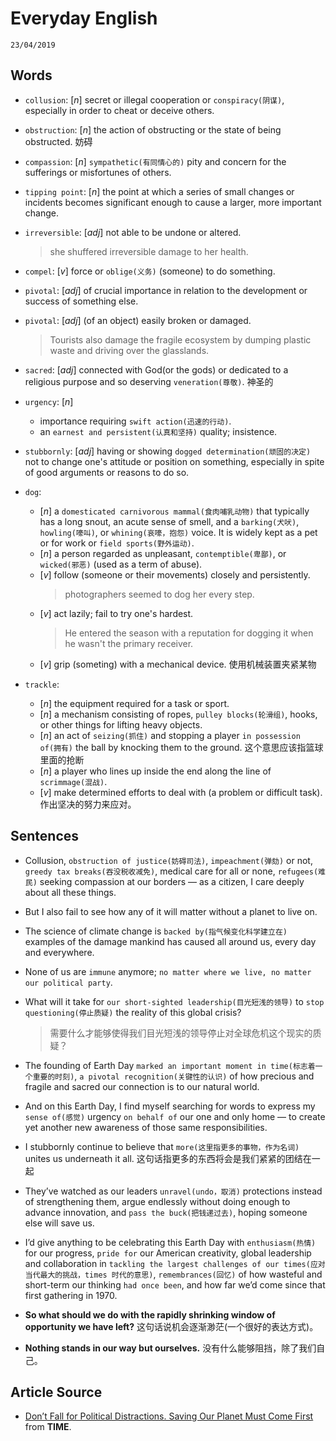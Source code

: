Everyday English
===
`23/04/2019`

Words
---
* `collusion`: [_n_] secret or illegal cooperation or `conspiracy(阴谋)`, especially in order to cheat or deceive others.

* `obstruction`: [_n_] the action of obstructing or the state of being obstructed. 妨碍

* `compassion`: [_n_] `sympathetic(有同情心的)` pity and concern for the sufferings or misfortunes of others.

* `tipping point`: [_n_] the point at which a series of small changes or incidents becomes significant enough to cause a larger, more important change.

* `irreversible`: [_adj_] not able to be undone or altered.
  > she shuffered irreversible damage to her health.

* `compel`: [_v_] force or `oblige(义务)` (someone) to do something.

* `pivotal`: [_adj_] of crucial importance in relation to the development or success of something else.

* `pivotal`: [_adj_] (of an object) easily broken or damaged.
  > Tourists also damage the fragile ecosystem by dumping plastic waste and driving over the glasslands.

* `sacred`: [_adj_] connected with God(or the gods) or dedicated to a religious purpose and so deserving `veneration(尊敬)`. 神圣的

* `urgency`: [_n_]
  * importance requiring `swift action(迅速的行动)`.
  * an `earnest and persistent(认真和坚持)` quality; insistence.

* `stubbornly`: [_adj_] having or showing `dogged determination(顽固的决定)` not to change one's attitude or position on something, especially in spite of good arguments or reasons to do so.

* `dog`:
  * [_n_] a `domesticated carnivorous mammal(食肉哺乳动物)` that typically has a long snout, an acute sense of smell, and a `barking(犬吠)`, `howling(嚎叫)`, or `whining(哀嚎，抱怨)` voice. It is widely kept as a pet or for work or `field sports(野外运动)`.
  * [_n_] a person regarded as unpleasant, `contemptible(卑鄙)`, or `wicked(邪恶)` (used as a term of abuse).
  * [_v_] follow (someone or their movements) closely and persistently.
    > photographers seemed to dog her every step.
  * [_v_] act lazily; fail to try one's hardest.
    > He entered the season with a reputation for dogging it when he wasn't the primary receiver.
  * [_v_] grip (someting) with a mechanical device. 使用机械装置夹紧某物

* `trackle`:
  * [_n_] the equipment required for a task or sport.
  * [_n_] a mechanism consisting of ropes, `pulley blocks(轮滑组)`, hooks, or other things for lifting heavy objects.
  * [_n_] an act of `seizing(抓住)` and stopping a player `in possession of(拥有)` the ball by knocking them to the ground. 这个意思应该指篮球里面的抢断
  * [_n_] a player who lines up inside the end along the line of `scrimmage(混战)`.
  * [_v_] make determined efforts to deal with (a problem or difficult task). 作出坚决的努力来应对。

Sentences
---
* Collusion, `obstruction of justice(妨碍司法)`, `impeachment(弹劾)` or not, `greedy tax breaks(吞没税收减免)`, medical care for all or none, `refugees(难民)` seeking compassion at our borders — as a citizen, I care deeply about all these things.

* But I also fail to see how any of it will matter without a planet to live on.

* The science of climate change is `backed by(指气候变化科学建立在)` examples of the damage mankind has caused all around us, every day and everywhere. 

* None of us are `immune` anymore; `no matter where we live, no matter our political party`.

* What will it take for `our short-sighted leadership(目光短浅的领导)` to `stop questioning(停止质疑)` the reality of this global crisis?
  > 需要什么才能够使得我们目光短浅的领导停止对全球危机这个现实的质疑？

* The founding of Earth Day `marked an important moment in time(标志着一个重要的时刻)`, `a pivotal recognition(关键性的认识)` of how precious and fragile and sacred our connection is to our natural world.

* And on this Earth Day, I find myself searching for words to express my `sense of(感觉)` urgency `on behalf of` our one and only home — to create yet another new awareness of those same responsibilities.

* I stubbornly continue to believe that `more(这里指更多的事物，作为名词)` unites us underneath it all. 这句话指更多的东西将会是我们紧紧的团结在一起

* They’ve watched as our leaders `unravel(undo，取消)` protections instead of strengthening them, argue endlessly without doing enough to advance innovation, and `pass the buck(把钱递过去)`, hoping someone else will save us.

* I’d give anything to be celebrating this Earth Day with `enthusiasm(热情)` for our progress, `pride for` our American creativity, global leadership and collaboration in `tackling the largest challenges of our times(应对当代最大的挑战，times 时代的意思)`, `remembrances(回忆)` of how wasteful and short-term our thinking `had once been`, and how far we’d come since that first gathering in 1970.

* **So what should we do with the rapidly shrinking window of opportunity we have left?** 这句话说机会逐渐渺茫(一个很好的表达方式)。

* **Nothing stands in our way but ourselves.** 没有什么能够阻挡，除了我们自己。

Article Source
---
* [Don’t Fall for Political Distractions. Saving Our Planet Must Come First](http://time.com/5574056/earth-day-2019-climate-change-politics/) from **TIME**.